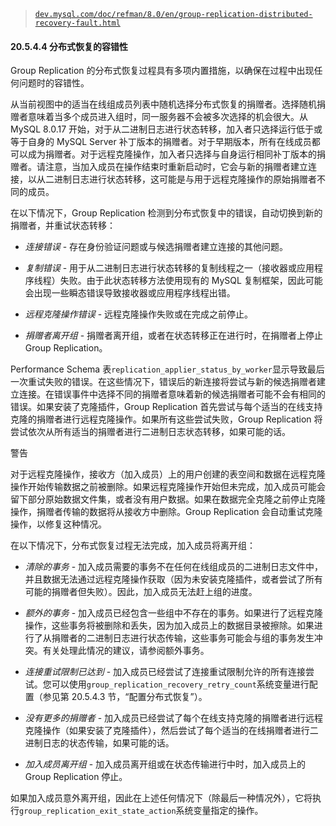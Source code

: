 > [`dev.mysql.com/doc/refman/8.0/en/group-replication-distributed-recovery-fault.html`](https://dev.mysql.com/doc/refman/8.0/en/group-replication-distributed-recovery-fault.html)

#### 20.5.4.4 分布式恢复的容错性

Group Replication 的分布式恢复过程具有多项内置措施，以确保在过程中出现任何问题时的容错性。

从当前视图中的适当在线组成员列表中随机选择分布式恢复的捐赠者。选择随机捐赠者意味着当多个成员进入组时，同一服务器不会被多次选择的机会很大。从 MySQL 8.0.17 开始，对于从二进制日志进行状态转移，加入者只选择运行低于或等于自身的 MySQL Server 补丁版本的捐赠者。对于早期版本，所有在线成员都可以成为捐赠者。对于远程克隆操作，加入者只选择与自身运行相同补丁版本的捐赠者。请注意，当加入成员在操作结束时重新启动时，它会与新的捐赠者建立连接，以从二进制日志进行状态转移，这可能是与用于远程克隆操作的原始捐赠者不同的成员。

在以下情况下，Group Replication 检测到分布式恢复中的错误，自动切换到新的捐赠者，并重试状态转移：

+   *连接错误* - 存在身份验证问题或与候选捐赠者建立连接的其他问题。

+   *复制错误* - 用于从二进制日志进行状态转移的复制线程之一（接收器或应用程序线程）失败。由于此状态转移方法使用现有的 MySQL 复制框架，因此可能会出现一些瞬态错误导致接收器或应用程序线程出错。

+   *远程克隆操作错误* - 远程克隆操作失败或在完成之前停止。

+   *捐赠者离开组* - 捐赠者离开组，或者在状态转移正在进行时，在捐赠者上停止 Group Replication。

Performance Schema 表`replication_applier_status_by_worker`显示导致最后一次重试失败的错误。在这些情况下，错误后的新连接将尝试与新的候选捐赠者建立连接。在错误事件中选择不同的捐赠者意味着新的候选捐赠者可能不会有相同的错误。如果安装了克隆插件，Group Replication 首先尝试与每个适当的在线支持克隆的捐赠者进行远程克隆操作。如果所有这些尝试失败，Group Replication 将尝试依次从所有适当的捐赠者进行二进制日志状态转移，如果可能的话。

警告

对于远程克隆操作，接收方（加入成员）上的用户创建的表空间和数据在远程克隆操作开始传输数据之前被删除。如果远程克隆操作开始但未完成，加入成员可能会留下部分原始数据文件集，或者没有用户数据。如果在数据完全克隆之前停止克隆操作，捐赠者传输的数据将从接收方中删除。Group Replication 会自动重试克隆操作，以修复这种情况。

在以下情况下，分布式恢复过程无法完成，加入成员将离开组：

+   *清除的事务* - 加入成员需要的事务不在任何在线组成员的二进制日志文件中，并且数据无法通过远程克隆操作获取（因为未安装克隆插件，或者尝试了所有可能的捐赠者但失败）。因此，加入成员无法赶上组的进度。

+   *额外的事务* - 加入成员已经包含一些组中不存在的事务。如果进行了远程克隆操作，这些事务将被删除和丢失，因为加入成员上的数据目录被擦除。如果进行了从捐赠者的二进制日志进行状态传输，这些事务可能会与组的事务发生冲突。有关处理此情况的建议，请参阅额外事务。

+   *连接重试限制已达到* - 加入成员已经尝试了连接重试限制允许的所有连接尝试。您可以使用`group_replication_recovery_retry_count`系统变量进行配置（参见第 20.5.4.3 节，“配置分布式恢复”）。

+   *没有更多的捐赠者* - 加入成员已经尝试了每个在线支持克隆的捐赠者进行远程克隆操作（如果安装了克隆插件），然后尝试了每个适当的在线捐赠者进行二进制日志的状态传输，如果可能的话。

+   *加入成员离开组* - 加入成员离开组或在状态传输进行中时，加入成员上的 Group Replication 停止。

如果加入成员意外离开组，因此在上述任何情况下（除最后一种情况外），它将执行`group_replication_exit_state_action`系统变量指定的操作。
